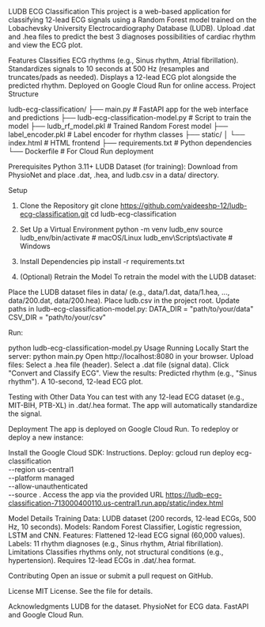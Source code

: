 LUDB ECG Classification
This project is a web-based application for classifying 12-lead ECG signals using a Random Forest model trained on the Lobachevsky University Electrocardiography Database (LUDB). 
Upload .dat and .hea files to predict the best 3 diagnoses possibilities of cardiac rhythm and view the ECG plot.

Features
Classifies ECG rhythms (e.g., Sinus rhythm, Atrial fibrillation).
Standardizes signals to 10 seconds at 500 Hz (resamples and truncates/pads as needed).
Displays a 12-lead ECG plot alongside the predicted rhythm.
Deployed on Google Cloud Run for online access.
Project Structure

ludb-ecg-classification/
├── main.py                  # FastAPI app for the web interface and predictions
├── ludb-ecg-classification-model.py  # Script to train the model
├── ludb_rf_model.pkl        # Trained Random Forest model
├── label_encoder.pkl        # Label encoder for rhythm classes
├── static/
│   └── index.html           # HTML frontend
├── requirements.txt         # Python dependencies
└── Dockerfile               # For Cloud Run deployment

Prerequisites
Python 3.11+
LUDB Dataset (for training): Download from PhysioNet and place .dat, .hea, and ludb.csv in a data/ directory.

Setup
1. Clone the Repository
git clone https://github.com/vaideeshp-12/ludb-ecg-classification.git
cd ludb-ecg-classification

2. Set Up a Virtual Environment
python -m venv ludb_env
source ludb_env/bin/activate  # macOS/Linux
ludb_env\Scripts\activate     # Windows

3. Install Dependencies
pip install -r requirements.txt

4. (Optional) Retrain the Model
To retrain the model with the LUDB dataset:

Place the LUDB dataset files in data/ (e.g., data/1.dat, data/1.hea, ..., data/200.dat, data/200.hea).
Place ludb.csv in the project root.
Update paths in ludb-ecg-classification-model.py:
DATA_DIR = "path/to/your/data"
CSV_DIR = "path/to/your/csv"

Run:

python ludb-ecg-classification-model.py
Usage
Running Locally
Start the server:
python main.py
Open http://localhost:8080 in your browser.
Upload files:
Select a .hea file (header).
Select a .dat file (signal data).
Click "Convert and Classify ECG".
View the results:
Predicted rhythm (e.g., "Sinus rhythm").
A 10-second, 12-lead ECG plot.

Testing with Other Data
You can test with any 12-lead ECG dataset (e.g., MIT-BIH, PTB-XL) in .dat/.hea format. The app will automatically standardize the signal.

Deployment
The app is deployed on Google Cloud Run. To redeploy or deploy a new instance:

Install the Google Cloud SDK: Instructions.
Deploy:
gcloud run deploy ecg-classification \
  --region us-central1 \
  --platform managed \
  --allow-unauthenticated \
  --source .
Access the app via the provided URL
https://ludb-ecg-classification-713000400110.us-central1.run.app/static/index.html

Model Details
Training Data: LUDB dataset (200 records, 12-lead ECGs, 500 Hz, 10 seconds).
Models: Random Forest Classifier, Logistic regression, LSTM and CNN.
Features: Flattened 12-lead ECG signal (60,000 values).
Labels: 11 rhythm diagnoses (e.g., Sinus rhythm, Atrial fibrillation).
Limitations
Classifies rhythms only, not structural conditions (e.g., hypertension).
Requires 12-lead ECGs in .dat/.hea format.

Contributing
Open an issue or submit a pull request on GitHub.

License
MIT License. See the  file for details.

Acknowledgments
LUDB for the dataset.
PhysioNet for ECG data.
FastAPI and Google Cloud Run.
